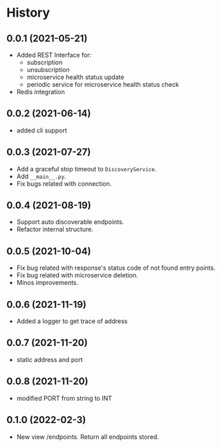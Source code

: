 History
=======

0.0.1 (2021-05-21)
------------------

* Added REST Interface for:
    * subscription
    * unsubscription
    * microservice health status update
    * periodic service for microservice health status check
* Redis integration

0.0.2 (2021-06-14)
------------------

* added cli support

0.0.3 (2021-07-27)
------------------

* Add a graceful stop timeout to `DiscoveryService`.
* Add `__main__.py`.
* Fix bugs related with connection.

0.0.4 (2021-08-19)
------------------

* Support auto discoverable endpoints.
* Refactor internal structure.

0.0.5 (2021-10-04)
------------------

* Fix bug related with response's status code of not found entry points.
* Fix bug related with microservice deletion.
* Minos improvements.

0.0.6 (2021-11-19)
------------------

* Added a logger to get trace of address

0.0.7 (2021-11-20)
------------------

* static address and port

0.0.8 (2021-11-20)
------------------

* modified PORT from string to INT

0.1.0 (2022-02-3)
------------------

* New view /endpoints. Return all endpoints stored.
